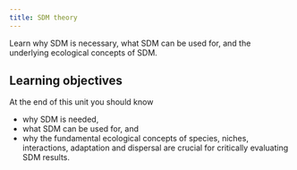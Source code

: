 ```yaml
---
title: SDM theory
---
```


Learn why SDM is necessary, what SDM can be used for, and the underlying ecological concepts of SDM.

<!--more-->

## Learning objectives
At the end of this unit you should know
* why SDM is needed,
* what SDM can be used for, and
* why the fundamental ecological concepts of species, niches, interactions, adaptation and dispersal are crucial for critically evaluating SDM results.


<!--
## Further reading

add some day
-->
